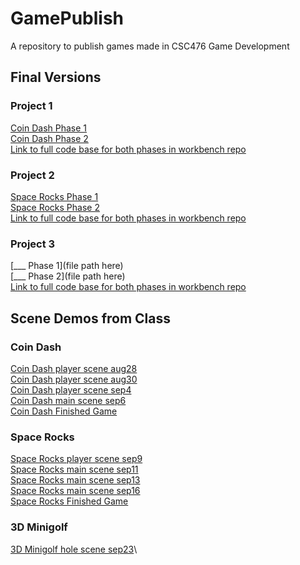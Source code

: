 # GamePublish
A repository to publish games made in CSC476 Game Development

## Final Versions

### Project 1
[Coin Dash Phase 1](CoinDashPhase1)\
[Coin Dash Phase 2](CoinDashPhase2)\
[Link to full code base for both phases in workbench 
repo](https://github.com/WCU-CS-CooperLab/gamedev-workbench-inagle33/tree/main/Assignments/Project1)


### Project 2
[Space Rocks Phase 1](SpaceRocks_Finished_Game)\
[Space Rocks Phase 2](SpaceRocksPhase2)\
[Link to full code base for both phases in workbench
repo](https://github.com/WCU-CS-CooperLab/gamedev-workbench-inagle33/tree/main/Assignments/Project2)

### Project 3
[___ Phase 1](file path here)\
[___ Phase 2](file path here)\
[Link to full code base for both phases in workbench
repo](https://github.com/WCU-CS-CooperLab/gamedev-workbench-inagle33/tree/main/Assignments/Project3)

## Scene Demos from Class

### Coin Dash
[Coin Dash player scene aug28](CoinDash_player_scene_aug28)\
[Coin Dash player scene aug30](CoinDash_player_scene_aug30)\
[Coin Dash player scene sep4](CoinDash_player_scene_sep4)\
[Coin Dash main scene sep6](CoinDash_main_scene_sep6)\
[Coin Dash Finished Game](CoinDashPhase1)

### Space Rocks
[Space Rocks player scene sep9](SpaceRocks_player_scene_sep9)\
[Space Rocks main scene sep11](SpaceRocks_main_scene_sep11)\
[Space Rocks main scene sep13](SpaceRocks_main_scene_sep13)\
[Space Rocks main scene sep16](SpaceRocks_main_scene_sep16)\
[Space Rocks Finished Game](SpaceRocks_Finished_Game)

### 3D Minigolf
[3D Minigolf hole scene sep23](minigolf_hole_scene_sep23)\
